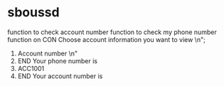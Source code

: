 # sboussd
function to check account number
function to check my phone number
function on CON Choose account information you want to view \n";
1. Account number \n"
2. END Your phone number is
3. ACC1001
4. END Your account number is
